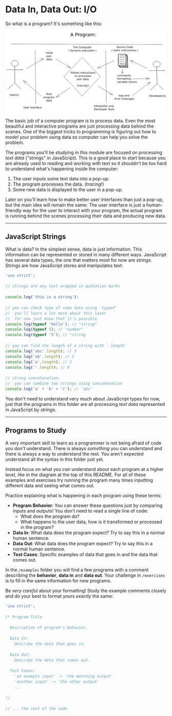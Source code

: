 # Data In, Data Out: I/O

So what is a program? It's something like this:

![program diagram](../../assets/a-program.png)

The basic job of a computer program is to process data. Even the most beautiful
and interactive programs are just processing data behind the scenes. One of the
biggest tricks to programming is figuring out how to _model_ your problem using
data so computer can help you solve the problem.

The programs you'll be studying in this module are focused on processing _text
data_ ("strings" in JavaScript). This is a good place to start because you are
already used to reading and working with text so it shouldn't be too hard to
understand what's happening inside the computer:

1. The user inputs some text data into a pop-up.
2. The program processes the data. (_tracing_!)
3. Some new data is displayed to the user in a pop-up.

Later on you'll learn how to make better user interfaces than just a pop-up, but
the main idea will remain the same: The user interface is just a human-friendly
way for the user to interact with your program, the actual program is running
behind the scenes processing their data and producing new data.

---

## JavaScript Strings

What is data? In the simplest sense, data is just information. This information
can be represented or stored in many different ways. JavaScript has several data
types, the one that matters most for now are _strings_. Strings are how
JavaScript stores and manipulates text:

```js
'use strict';

// strings are any text wrapped in quotation marks

console.log('this is a string');

// you can check type of some data using `typeof`
//  you'll learn a lot more about this later
//  for now just know that it's possible
console.log(typeof 'hello'); // "string"
console.log(typeof 5); // "number"
console.log(typeof '5'); // "string

// you can find the length of a string with `.length`
console.log('abc'.length); // 3
console.log('ab'.length); // 2
console.log('a'.length); // 1
console.log(''.length); // 0

// string concatenation:
//  you can combine two strings using concatenation
console.log('a' + 'b' + 'c'); // 'abc'
```

You don't need to understand very much about JavaScript types for now, just that
the programs in this folder are all processing _text data_ represented in
JavaScript by _strings_.

---

## Programs to Study

A very important skill to learn as a programmer is not being afraid of code you
don't understand. There is always _something_ you can understand and there is
always a way to understand the rest. You aren't expected understand all the
syntax in this folder just yet.

Instead focus on what you _can_ understand about each program at a higher level,
like in the diagram at the top of this README. For all of these examples and
exercises try running the program many times inputting different data and seeing
what comes out.

Practice explaining what is happening in each program using these terms:

- **Program Behavior**: You can answer these questions just by comparing inputs
  and outputs! You don't need to read a single line of code:
  - What does the program do?
  - What happens to the user data, how is it transformed or processed in the
    program?
- **Data In**: What data does the program expect? Try to say this in a normal
  human sentence.
- **Data Out**: What data does the program expect? Try to say this in a normal
  human sentence.
- **Test Cases**: Specific examples of data that goes in and the data that comes
  out.

In the `/examples` folder you will find a few programs with a comment describing
the **behavior**, **data in** and **data out**. Your challenge in `/exercises`
is to fill in the same information for new programs.

Be _very careful_ about your formatting! Study the example comments closely and
do your best to format yours _exactly_ the same:

```js
'use strict';

/* Program Title

  Description of program's behavior.

  Data In:
    Describe the data that goes in.

  Data Out:
    Describe the data that comes out.

  Test Cases:
    'an example input' -> 'the matching output'
    'another input' -> 'the other output'
    ...

*/

// ... the rest of the code
```
